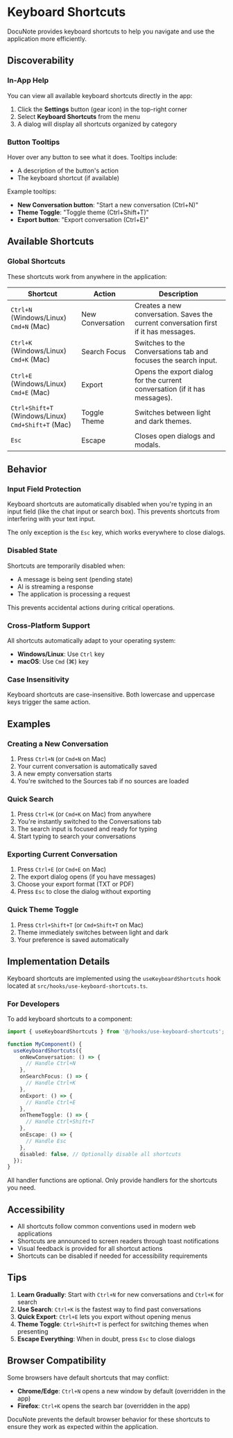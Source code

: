 # Keyboard Shortcuts

DocuNote provides keyboard shortcuts to help you navigate and use the application more efficiently.

## Discoverability

### In-App Help

You can view all available keyboard shortcuts directly in the app:
1. Click the **Settings** button (gear icon) in the top-right corner
2. Select **Keyboard Shortcuts** from the menu
3. A dialog will display all shortcuts organized by category

### Button Tooltips

Hover over any button to see what it does. Tooltips include:
- A description of the button's action
- The keyboard shortcut (if available)

Example tooltips:
- **New Conversation button**: "Start a new conversation (Ctrl+N)"
- **Theme Toggle**: "Toggle theme (Ctrl+Shift+T)"
- **Export button**: "Export conversation (Ctrl+E)"

## Available Shortcuts

### Global Shortcuts

These shortcuts work from anywhere in the application:

| Shortcut | Action | Description |
|----------|--------|-------------|
| `Ctrl+N` (Windows/Linux)<br>`Cmd+N` (Mac) | New Conversation | Creates a new conversation. Saves the current conversation first if it has messages. |
| `Ctrl+K` (Windows/Linux)<br>`Cmd+K` (Mac) | Search Focus | Switches to the Conversations tab and focuses the search input. |
| `Ctrl+E` (Windows/Linux)<br>`Cmd+E` (Mac) | Export | Opens the export dialog for the current conversation (if it has messages). |
| `Ctrl+Shift+T` (Windows/Linux)<br>`Cmd+Shift+T` (Mac) | Toggle Theme | Switches between light and dark themes. |
| `Esc` | Escape | Closes open dialogs and modals. |

## Behavior

### Input Field Protection

Keyboard shortcuts are automatically disabled when you're typing in an input field (like the chat input or search box). This prevents shortcuts from interfering with your text input.

The only exception is the `Esc` key, which works everywhere to close dialogs.

### Disabled State

Shortcuts are temporarily disabled when:
- A message is being sent (pending state)
- AI is streaming a response
- The application is processing a request

This prevents accidental actions during critical operations.

### Cross-Platform Support

All shortcuts automatically adapt to your operating system:
- **Windows/Linux**: Use `Ctrl` key
- **macOS**: Use `Cmd` (⌘) key

### Case Insensitivity

Keyboard shortcuts are case-insensitive. Both lowercase and uppercase keys trigger the same action.

## Examples

### Creating a New Conversation

1. Press `Ctrl+N` (or `Cmd+N` on Mac)
2. Your current conversation is automatically saved
3. A new empty conversation starts
4. You're switched to the Sources tab if no sources are loaded

### Quick Search

1. Press `Ctrl+K` (or `Cmd+K` on Mac) from anywhere
2. You're instantly switched to the Conversations tab
3. The search input is focused and ready for typing
4. Start typing to search your conversations

### Exporting Current Conversation

1. Press `Ctrl+E` (or `Cmd+E` on Mac)
2. The export dialog opens (if you have messages)
3. Choose your export format (TXT or PDF)
4. Press `Esc` to close the dialog without exporting

### Quick Theme Toggle

1. Press `Ctrl+Shift+T` (or `Cmd+Shift+T` on Mac)
2. Theme immediately switches between light and dark
3. Your preference is saved automatically

## Implementation Details

Keyboard shortcuts are implemented using the `useKeyboardShortcuts` hook located at `src/hooks/use-keyboard-shortcuts.ts`.

### For Developers

To add keyboard shortcuts to a component:

```typescript
import { useKeyboardShortcuts } from '@/hooks/use-keyboard-shortcuts';

function MyComponent() {
  useKeyboardShortcuts({
    onNewConversation: () => {
      // Handle Ctrl+N
    },
    onSearchFocus: () => {
      // Handle Ctrl+K
    },
    onExport: () => {
      // Handle Ctrl+E
    },
    onThemeToggle: () => {
      // Handle Ctrl+Shift+T
    },
    onEscape: () => {
      // Handle Esc
    },
    disabled: false, // Optionally disable all shortcuts
  });
}
```

All handler functions are optional. Only provide handlers for the shortcuts you need.

## Accessibility

- All shortcuts follow common conventions used in modern web applications
- Shortcuts are announced to screen readers through toast notifications
- Visual feedback is provided for all shortcut actions
- Shortcuts can be disabled if needed for accessibility requirements

## Tips

1. **Learn Gradually**: Start with `Ctrl+N` for new conversations and `Ctrl+K` for search
2. **Use Search**: `Ctrl+K` is the fastest way to find past conversations
3. **Quick Export**: `Ctrl+E` lets you export without opening menus
4. **Theme Toggle**: `Ctrl+Shift+T` is perfect for switching themes when presenting
5. **Escape Everything**: When in doubt, press `Esc` to close dialogs

## Browser Compatibility

Some browsers have default shortcuts that may conflict:
- **Chrome/Edge**: `Ctrl+N` opens a new window by default (overridden in the app)
- **Firefox**: `Ctrl+K` opens the search bar (overridden in the app)

DocuNote prevents the default browser behavior for these shortcuts to ensure they work as expected within the application.
